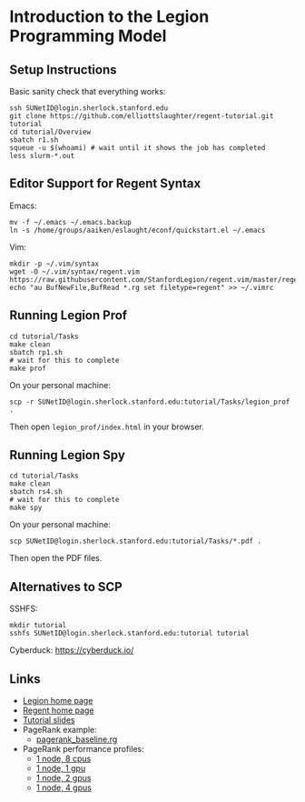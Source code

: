 # Introduction to the Legion Programming Model

## Setup Instructions

Basic sanity check that everything works:

```
ssh SUNetID@login.sherlock.stanford.edu
git clone https://github.com/elliottslaughter/regent-tutorial.git tutorial
cd tutorial/Overview
sbatch r1.sh
squeue -u $(whoami) # wait until it shows the job has completed
less slurm-*.out
```

## Editor Support for Regent Syntax

Emacs:

```
mv -f ~/.emacs ~/.emacs.backup
ln -s /home/groups/aaiken/eslaught/econf/quickstart.el ~/.emacs
```

Vim:

```
mkdir -p ~/.vim/syntax
wget -O ~/.vim/syntax/regent.vim https://raw.githubusercontent.com/StanfordLegion/regent.vim/master/regent.vim
echo "au BufNewFile,BufRead *.rg set filetype=regent" >> ~/.vimrc
```

## Running Legion Prof

```
cd tutorial/Tasks
make clean
sbatch rp1.sh
# wait for this to complete
make prof
```

On your personal machine:

```
scp -r SUNetID@login.sherlock.stanford.edu:tutorial/Tasks/legion_prof .
```

Then open `legion_prof/index.html` in your browser.

## Running Legion Spy

```
cd tutorial/Tasks
make clean
sbatch rs4.sh
# wait for this to complete
make spy
```

On your personal machine:

```
scp SUNetID@login.sherlock.stanford.edu:tutorial/Tasks/*.pdf .
```

Then open the PDF files.

## Alternatives to SCP

SSHFS:

```
mkdir tutorial
sshfs SUNetID@login.sherlock.stanford.edu:tutorial tutorial
```

Cyberduck: https://cyberduck.io/

## Links

  * [Legion home page](http://legion.stanford.edu)
  * [Regent home page](http://regent-lang.org/)
  * [Tutorial slides](http://sapling.stanford.edu/~eslaught/tutorial/tutorial.pdf)
  * PageRank example:
      * [pagerank\_baseline.rg](https://gitlab.com/StanfordLegion/legion/raw/master/language/examples/pagerank/pagerank_baseline.rg)
  * PageRank performance profiles:
      * [1 node, 8 cpus](http://sapling.stanford.edu/~zhihao/pagerank_baseline_node1_cpu8/?start=125149396.30288485&end=151606741.6373197&collapseAll=false&resolution=10)
      * [1 node, 1 gpu](http://sapling.stanford.edu/~zhihao/pagerank_baseline_node1_gpu1/?start=29233303.237794884&end=33604068.32550413&collapseAll=false&resolution=10)
      * [1 node, 2 gpus](http://sapling.stanford.edu/~zhihao/pagerank_baseline_node1_gpu2/?start=29310768.00662945&end=32218582.293001413&collapseAll=false&resolution=10)
      * [1 node, 4 gpus](http://sapling.stanford.edu/~zhihao/pagerank_baseline_node1_gpu4/?start=32152385.0357884&end=34533632.9802233&collapseAll=false&resolution=10)
